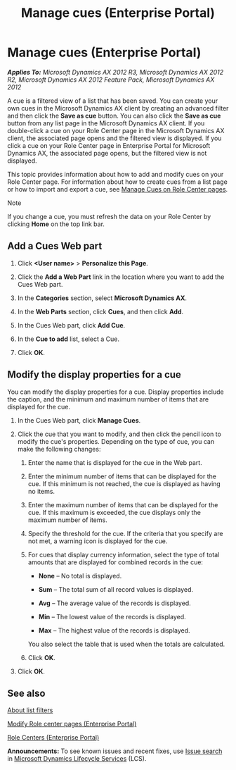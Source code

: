 ﻿---
title: Manage cues (Enterprise Portal)
TOCTitle: Manage cues
ms:assetid: d9bcbb13-fb60-44e5-9948-4122af5a6240
ms:mtpsurl: https://technet.microsoft.com/en-us/library/Hh227402(v=AX.60)
ms:contentKeyID: 36059656
ms.date: 04/18/2014
mtps_version: v=AX.60
---

# Manage cues (Enterprise Portal) 


_**Applies To:** Microsoft Dynamics AX 2012 R3, Microsoft Dynamics AX 2012 R2, Microsoft Dynamics AX 2012 Feature Pack, Microsoft Dynamics AX 2012_

A cue is a filtered view of a list that has been saved. You can create your own cues in the Microsoft Dynamics AX client by creating an advanced filter and then click the **Save as cue** button. You can also click the **Save as cue** button from any list page in the Microsoft Dynamics AX client. If you double-click a cue on your Role Center page in the Microsoft Dynamics AX client, the associated page opens and the filtered view is displayed. If you click a cue on your Role Center page in Enterprise Portal for Microsoft Dynamics AX, the associated page opens, but the filtered view is not displayed.

This topic provides information about how to add and modify cues on your Role Center page. For information about how to create cues from a list page or how to import and export a cue, see [Manage Cues on Role Center pages](manage-cues-on-role-center-pages.md).


> [!NOTE]
> <P>If you change a cue, you must refresh the data on your Role Center by clicking <STRONG>Home</STRONG> on the top link bar.</P>



## Add a Cues Web part

1.  Click **\<User name\>** \> **Personalize this Page**.

2.  Click the **Add a Web Part** link in the location where you want to add the Cues Web part.

3.  In the **Categories** section, select **Microsoft Dynamics AX**.

4.  In the **Web Parts** section, click **Cues**, and then click **Add**.

5.  In the Cues Web part, click **Add Cue**.

6.  In the **Cue to add** list, select a Cue.

7.  Click **OK**.

## Modify the display properties for a cue

You can modify the display properties for a cue. Display properties include the caption, and the minimum and maximum number of items that are displayed for the cue.

1.  In the Cues Web part, click **Manage Cues**.

2.  Click the cue that you want to modify, and then click the pencil icon to modify the cue's properties. Depending on the type of cue, you can make the following changes:
    
    1.  Enter the name that is displayed for the cue in the Web part.
    
    2.  Enter the minimum number of items that can be displayed for the cue. If this minimum is not reached, the cue is displayed as having no items.
    
    3.  Enter the maximum number of items that can be displayed for the cue. If this maximum is exceeded, the cue displays only the maximum number of items.
    
    4.  Specify the threshold for the cue. If the criteria that you specify are not met, a warning icon is displayed for the cue.
    
    5.  For cues that display currency information, select the type of total amounts that are displayed for combined records in the cue:
        
          - **None** – No total is displayed.
        
          - **Sum** – The total sum of all record values is displayed.
        
          - **Avg** – The average value of the records is displayed.
        
          - **Min** – The lowest value of the records is displayed.
        
          - **Max** – The highest value of the records is displayed.
        
        You also select the table that is used when the totals are calculated.
    
    6.  Click **OK**.

3.  Click **OK**.

## See also

[About list filters](about-list-filters.md)

[Modify Role center pages (Enterprise Portal)](modify-role-center-pages-enterprise-portal.md)

[Role Centers (Enterprise Portal)](role-centers-enterprise-portal.md)

  
**Announcements:** To see known issues and recent fixes, use [Issue search](http://go.microsoft.com/fwlink/?linkid=389258) in [Microsoft Dynamics Lifecycle Services](http://go.microsoft.com/fwlink/?linkid=306505) (LCS).

